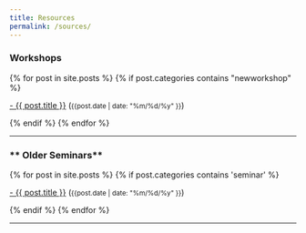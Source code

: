 ```yaml
---
title: Resources
permalink: /sources/
---
```


### **Workshops**

<div class="content list">
  {% for post in site.posts %}
    {% if post.categories contains "newworkshop" %}
    <div class="list-item">
      <p class="list-post-title">
        <a href="{{ site.baseurl }}{{ post.url }}">- {{ post.title }}</a> (<small>{{post.date | date: "%m/%d/%y" }}</small>)
      </p>
    </div>
    {% endif %}
  {% endfor %}
</div>

<hr>

### ** Older Seminars**

<div class="content list">
  {% for post in site.posts %}
    {% if post.categories contains 'seminar' %}
    <div class="list-item">
      <p class="list-post-title">
        <a href="{{ site.baseurl }}{{ post.url }}">- {{ post.title }}</a> (<small>{{post.date | date: "%m/%d/%y" }}</small>)
      </p>
    </div>
    {% endif %}
  {% endfor %}
</div>

<hr>
